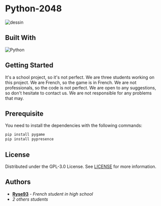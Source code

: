 # Python-2048
![dessin](https://user-images.githubusercontent.com/69793084/236804753-8ce87dbb-92a2-4d5b-bfe1-47aa6d3533ab.png)


## Built With

![Python](https://img.shields.io/badge/python-3670A0?style=for-the-badge&logo=python&logoColor=ffdd54)

## Getting Started

It's a school project, so it's not perfect. We are three students working on this project. We are French, so the game is in French. We are not professionals, so the code is not perfect. We are open to any suggestions, so don't hesitate to contact us. We are not responsible for any problems that may.

## Prerequisite
You need to install the dependencies with the following commands:
```sh
pip install pygame
pip install pypresence
```

## License

Distributed under the GPL-3.0 License. See [LICENSE](https://github.com/Ryse93/Python-2048/blob/main/LICENSE) for more information.

## Authors

* **[Ryse93](https://github.com/Ryse93)** - *French student in high school*
* *2 others students*
